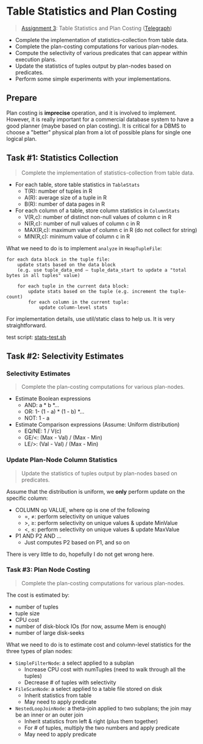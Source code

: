 # Table Statistics and Plan Costing

> [Assignment 3](http://courses.cms.caltech.edu/cs122/assignments/lab3.html):
> Table Statistics and Plan Costing
> ([Telegraph](https://telegra.ph/Assignment-3-Table-Statistics-and-Plan-Costing-11-13))

* Complete the implementation of statistics-collection from table data.
* Complete the plan-costing computations for various plan-nodes.
* Compute the selectivity of various predicates that can appear within execution
  plans.
* Update the statistics of tuples output by plan-nodes based on predicates.
* Perform some simple experiments with your implementations.

## Prepare

Plan costing is **imprecise** operation, and it is involved to implement.
However, it is really important for a commercial database system to have a good
planner (maybe based on plan costing). It is critical for a DBMS to choose a
"better" physical plan from a lot of possible plans for single one logical plan.

## Task #1: Statistics Collection

> Complete the implementation of statistics-collection from table data.

* For each table, store table statistics in `TableStats`
    * T(R): number of tuples in R
    * A(R): average size of a tuple in R
    * B(R): number of data pages in R
* For each column of a table, store column statistics in `ColumnStats`
    * V(R,c): number of distinct non-null values of column c in R
    * N(R,c): number of null values of column c in R
    * MAX(R,c): maximum value of column c in R (do not collect for string)
    * MIN(R,c): minimum value of column c in R

What we need to do is to implement `analyze` in `HeapTupleFile`:
```
for each data block in the tuple file:
    update stats based on the data block
    (e.g. use tuple_data_end – tuple_data_start to update a "total bytes in all tuples" value)
   
    for each tuple in the current data block:
        update stats based on the tuple (e.g. increment the tuple-count)
        for each column in the current tuple:
            update column-level stats
```

For implementation details, use util/static class to help us. It is very
straightforward.

test
script: [stats-test.sh](../src/test/resources/edu/caltech/test/nanodb/stats/stats-test.sh)

## Task #2: Selectivity Estimates

### Selectivity Estimates

> Complete the plan-costing computations for various plan-nodes.

* Estimate Boolean expressions
    * AND: a * b *...
    * OR: 1- (1 - a) * (1 - b) *...
    * NOT: 1 - a
* Estimate Comparison expressions (Assume: Uniform distribution)
    * EQ/NE: 1 / V(c)
    * GE/<: (Max - Val) / (Max - Min)
    * LE/>: (Val - Val) / (Max - Min)

### Update Plan-Node Column Statistics

> Update the statistics of tuples output by plan-nodes based on predicates.

Assume that the distribution is uniform, we **only** perform update on the
specific column:
* COLUMN op VALUE, where op is one of the following
    * =, ≠: perform selectivity on unique values
    * \>, ≥: perform selectivity on unique values & update MinValue
    * \<, ≤: perform selectivity on unique values & update MaxValue
* P1 AND P2 AND ...
    * Just computes P2 based on P1, and so on

There is very little to do, hopefully I do not get wrong here.

### Task #3: Plan Node Costing

> Complete the plan-costing computations for various plan-nodes.

The cost is estimated by:
* number of tuples
* tuple size
* CPU cost
* number of disk-block IOs (for now, assume Mem is enough)
* number of large disk-seeks

What we need to do is to estimate cost and column-level statistics for the three
types of plan nodes:
* `SimpleFilterNode`: a select applied to a subplan
  * Increase CPU cost with numTuples (need to walk through all the tuples)
  * Decrease # of tuples with selectivity
* `FileScanNode`: a select applied to a table file stored on disk
  * Inherit statistics from table
  * May need to apply predicate
* `NestedLoopJoinNode`: a theta-join applied to two subplans; the join may be an
  inner or an outer join
  * Inherit statistics from left & right (plus them together)
  * For # of tuples, multiply the two numbers and apply predicate
  * May need to apply predicate
